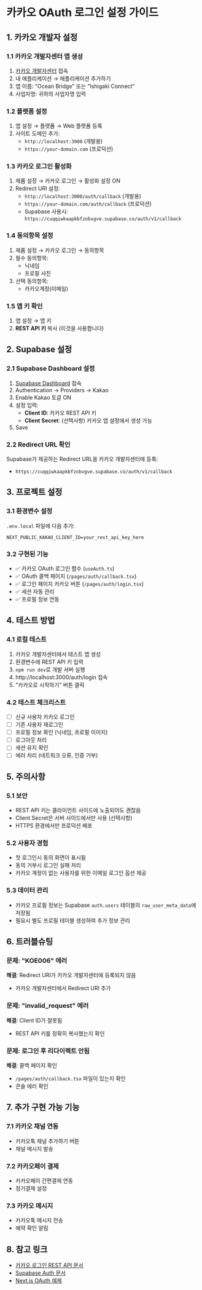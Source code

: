 # 카카오 OAuth 로그인 설정 가이드

## 1. 카카오 개발자 설정

### 1.1 카카오 개발자센터 앱 생성
1. [카카오 개발자센터](https://developers.kakao.com) 접속
2. 내 애플리케이션 → 애플리케이션 추가하기
3. 앱 이름: "Ocean Bridge" 또는 "Ishigaki Connect"
4. 사업자명: 귀하의 사업자명 입력

### 1.2 플랫폼 설정
1. 앱 설정 → 플랫폼 → Web 플랫폼 등록
2. 사이트 도메인 추가:
   - `http://localhost:3000` (개발용)
   - `https://your-domain.com` (프로덕션)

### 1.3 카카오 로그인 활성화
1. 제품 설정 → 카카오 로그인 → 활성화 설정 ON
2. Redirect URI 설정:
   - `http://localhost:3000/auth/callback` (개발용)
   - `https://your-domain.com/auth/callback` (프로덕션)
   - Supabase 사용시: `https://cuqqiwkaapkbfzobvgve.supabase.co/auth/v1/callback`

### 1.4 동의항목 설정
1. 제품 설정 → 카카오 로그인 → 동의항목
2. 필수 동의항목:
   - 닉네임
   - 프로필 사진
3. 선택 동의항목:
   - 카카오계정(이메일)

### 1.5 앱 키 확인
1. 앱 설정 → 앱 키
2. **REST API 키** 복사 (이것을 사용합니다)

## 2. Supabase 설정

### 2.1 Supabase Dashboard 설정
1. [Supabase Dashboard](https://app.supabase.com) 접속
2. Authentication → Providers → Kakao
3. Enable Kakao 토글 ON
4. 설정 입력:
   - **Client ID**: 카카오 REST API 키
   - **Client Secret**: (선택사항) 카카오 앱 설정에서 생성 가능
5. Save

### 2.2 Redirect URL 확인
Supabase가 제공하는 Redirect URL을 카카오 개발자센터에 등록:
- `https://cuqqiwkaapkbfzobvgve.supabase.co/auth/v1/callback`

## 3. 프로젝트 설정

### 3.1 환경변수 설정
`.env.local` 파일에 다음 추가:
```env
NEXT_PUBLIC_KAKAO_CLIENT_ID=your_rest_api_key_here
```

### 3.2 구현된 기능
- ✅ 카카오 OAuth 로그인 함수 (`useAuth.ts`)
- ✅ OAuth 콜백 페이지 (`/pages/auth/callback.tsx`)
- ✅ 로그인 페이지 카카오 버튼 (`/pages/auth/login.tsx`)
- ✅ 세션 자동 관리
- ✅ 프로필 정보 연동

## 4. 테스트 방법

### 4.1 로컬 테스트
1. 카카오 개발자센터에서 테스트 앱 생성
2. 환경변수에 REST API 키 입력
3. `npm run dev`로 개발 서버 실행
4. http://localhost:3000/auth/login 접속
5. "카카오로 시작하기" 버튼 클릭

### 4.2 테스트 체크리스트
- [ ] 신규 사용자 카카오 로그인
- [ ] 기존 사용자 재로그인
- [ ] 프로필 정보 확인 (닉네임, 프로필 이미지)
- [ ] 로그아웃 처리
- [ ] 세션 유지 확인
- [ ] 에러 처리 (네트워크 오류, 인증 거부)

## 5. 주의사항

### 5.1 보안
- REST API 키는 클라이언트 사이드에 노출되어도 괜찮음
- Client Secret은 서버 사이드에서만 사용 (선택사항)
- HTTPS 환경에서만 프로덕션 배포

### 5.2 사용자 경험
- 첫 로그인시 동의 화면이 표시됨
- 동의 거부시 로그인 실패 처리
- 카카오 계정이 없는 사용자를 위한 이메일 로그인 옵션 제공

### 5.3 데이터 관리
- 카카오 프로필 정보는 Supabase `auth.users` 테이블의 `raw_user_meta_data`에 저장됨
- 필요시 별도 프로필 테이블 생성하여 추가 정보 관리

## 6. 트러블슈팅

### 문제: "KOE006" 에러
**해결**: Redirect URI가 카카오 개발자센터에 등록되지 않음
- 카카오 개발자센터에서 Redirect URI 추가

### 문제: "invalid_request" 에러
**해결**: Client ID가 잘못됨
- REST API 키를 정확히 복사했는지 확인

### 문제: 로그인 후 리다이렉트 안됨
**해결**: 콜백 페이지 확인
- `/pages/auth/callback.tsx` 파일이 있는지 확인
- 콘솔 에러 확인

## 7. 추가 구현 가능 기능

### 7.1 카카오 채널 연동
- 카카오톡 채널 추가하기 버튼
- 채널 메시지 발송

### 7.2 카카오페이 결제
- 카카오페이 간편결제 연동
- 정기결제 설정

### 7.3 카카오 메시지
- 카카오톡 메시지 전송
- 예약 확인 알림

## 8. 참고 링크
- [카카오 로그인 REST API 문서](https://developers.kakao.com/docs/latest/ko/kakaologin/rest-api)
- [Supabase Auth 문서](https://supabase.com/docs/guides/auth/social-login/auth-kakao)
- [Next.js OAuth 예제](https://nextjs.org/docs/app/building-your-application/authentication)
